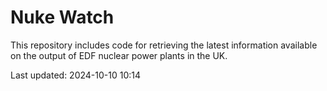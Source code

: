 # Nuke Watch

This repository includes code for retrieving the latest information available on the output of EDF nuclear power plants in the UK.

Last updated: 2024-10-10 10:14